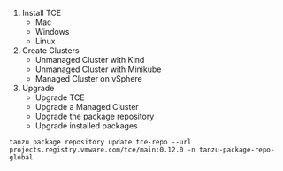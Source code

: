 1. Install TCE
   - Mac
   - Windows
   - Linux
1. Create Clusters
   - Unmanaged Cluster with Kind
   - Unmanaged Cluster with Minikube
   - Managed Cluster on vSphere
1. Upgrade
   - Upgrade TCE
   - Upgrade a Managed Cluster
   - Upgrade the package repository
   - Upgrade installed packages


```shell
tanzu package repository update tce-repo --url projects.registry.vmware.com/tce/main:0.12.0 -n tanzu-package-repo-global
```
